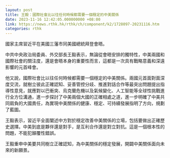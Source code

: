 ```yaml
---
layout: post
title: 王毅：國際社會比以往任何時候都需要一個穩定的中美關係
date: 2023-11-16 12:42:05.000000000 +08:00
link: https://news.rthk.hk/rthk/ch/component/k2/1728097-20231116.htm
categories: rthk
---
```


國家主席習近平在美國三藩市同美國總統拜登會晤。

中共中央政治局委員、外交部長王毅表示，無論從會晤安排的獨特性，中美兩國和國際社會的關注度，還是會晤本身的重要性而言，這都是一次具有戰略意義和深遠影響的元首峰會。

他又說，國際社會比以往任何時候都需要一個穩定的中美關係。兩國元首面對面深度交流，就樹立彼此正確認知、妥善管控分歧、推進對話合作等最突出問題提出指導性意見，就應對以巴衝突、烏克蘭危機以及氣候變化、人工智能等全球性挑戰進行全方位溝通，進一步探討了中美兩個大國的正確相處之道，進一步明確了中美共同肩負的大國責任，為實現中美關係的健康、穩定、可持續發展指明了方向，規劃了藍圖。

王毅表示，習近平全面闡述中方對於穩定改善中美關係的立場，包括要做出正確歷史選擇。中美到底是夥伴還是對手，是互利合作還是對立對抗。這是一個根本性的問題，不能犯顛覆性錯誤。

王毅重申中美要共同樹立正確認知，為中美關係的穩定發展，開闢中美關係面向未來的新願景。
